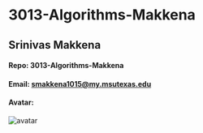 # 3013-Algorithms-Makkena
## Srinivas Makkena
#### Repo: 3013-Algorithms-Makkena
#### Email: smakkena1015@my.msutexas.edu
#### Avatar:
![avatar](https://user-images.githubusercontent.com/32659482/236497019-f4a8a1f2-5fc2-4b92-bea7-65b0f1edd958.jpg)
